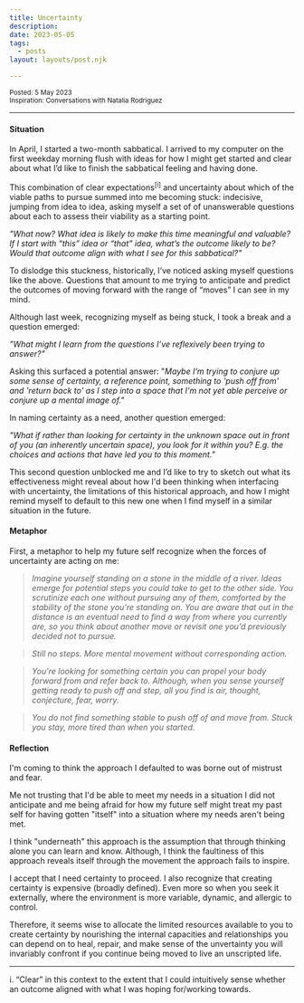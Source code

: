 ```yaml
---
title: Uncertainty
description:
date: 2023-05-05
tags:
  - posts
layout: layouts/post.njk

---
```

<small>Posted: 5 May 2023 </small><br>
<small>Inspiration: Conversations with Natalia Rodriguez</small>

---
#### Situation
In April, I started a two-month sabbatical. I arrived to my computer on the first weekday morning flush with ideas for how I might get started and clear about what I’d like to finish the sabbatical feeling and having done. 

This combination of clear expectations<sup>[i]</sup> and uncertainty about which of the viable paths to pursue summed into me becoming stuck: indecisive, jumping from idea to idea, asking myself a set of of unanswerable questions about each to assess their viability as a starting point.

_"What now? What idea is likely to make this time meaningful and valuable?  If I start with “this” idea or “that” idea, what’s the outcome likely to be? Would that outcome align with what I see for this sabbatical?"_ 

To dislodge this stuckness, historically, I’ve noticed asking myself questions like the above. Questions that amount to me trying to anticipate and predict the outcomes of moving forward with the range of “moves” I can see in my mind. 

Although last week, recognizing myself as being stuck, I took a break and a question emerged:

_"What might I learn from the questions I’ve reflexively been trying to answer?"_

Asking this surfaced a potential answer: "_Maybe I’m trying to conjure up some sense of certainty, a reference point, something to 'push off from' and 'return back to' as I step into a space that I'm not yet able perceive or conjure up a mental image of."_

In naming certainty as a need, another question emerged:

_"What if rather than looking for certainty in the unknown space out in front of you (an inherently uncertain space), you look for it within you? E.g. the choices and actions that have led you to this moment."_

This second question unblocked me and I’d like to try to sketch out what its effectiveness might reveal about how I'd been thinking when interfacing with uncertainty, the limitations of this historical approach, and how I might remind myself to default to this new one when I find myself in a similar situation in the future.

#### Metaphor
First, a metaphor to help my future self recognize when the forces of uncertainty are acting on me:

> _Imagine yourself standing on a stone in the middle of a river. Ideas emerge for potential steps you could take to get to the other side. You scrutinize each one without pursuing any of them, comforted by the stability of the stone you’re standing on. You are aware that out in the distance is an eventual need to find a way from where you currently are, so you think about another move or revisit one you’d previously decided not to pursue._ 

> _Still no steps. More mental movement without corresponding action._ 

> _You’re looking for something certain you can propel your body forward from and refer back to. Although, when you sense yourself getting ready to push off and step, all you find is air, thought, conjecture, fear, worry._

> _You do not find  something stable to push off of and move from. Stuck you stay, more tired than when you started._

#### Reflection
I'm coming to think the approach I defaulted to was borne out of mistrust and fear. 

Me not trusting that I'd be able to meet my needs in a situation I did not anticipate and me being afraid for how my future self might treat my past self for having gotten "itself" into a situation where my needs aren't being met.

I think "underneath" this approach is the assumption that through thinking alone you can learn and know. Although, I think the faultiness of this approach reveals itself through the movement the approach fails to inspire.

I accept that I need certainty to proceed. I also recognize that creating certainty is expensive (broadly defined). Even more so when you seek it externally, where the environment is more variable, dynamic, and allergic to control.

Therefore, it seems wise to allocate the limited resources available to you to create certainty by nourishing the internal capacities and relationships you can depend on to heal, repair, and make sense of the unvertainty you will invariably confront if you continue being moved to live an unscripted life.


---
i. “Clear” in this context to the extent that I could intuitively sense whether an outcome aligned with what I was hoping for/working towards.